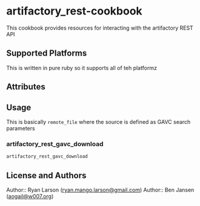 # artifactory_rest-cookbook

This cookbook provides resources for interacting with the artifactory REST API

## Supported Platforms

This is written in pure ruby so it supports all of teh platformz

## Attributes

## Usage

This is basically `remote_file` where the source is defined as GAVC search parameters

### artifactory_rest_gavc_download

```ruby
artifactory_rest_gavc_download
```

## License and Authors

Author:: Ryan Larson (<ryan.mango.larson@gmail.com>)
Author:: Ben Jansen (<aogail@w007.org>)
